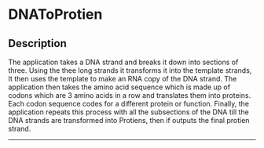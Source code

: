 # DNAToProtien

## Description
The application takes a DNA strand and breaks it down into sections of three. Using the thee long strands it transforms it into the template strands, It then uses the template to make an RNA copy of the DNA strand. The application then takes the amino acid sequence which is made up of codons which are 3 amino acids in a row and translates them into proteins. Each codon sequence codes for a different protein or function. Finally, the application repeats this process with all the subsections of the DNA till the DNA strands are transformed into Protiens, then if outputs the final protien strand.

---
